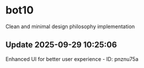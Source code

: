 # bot10
Clean and minimal design philosophy implementation

## Update 2025-09-29 10:25:06
Enhanced UI for better user experience - ID: pnznu75a

